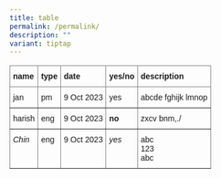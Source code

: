 ```yaml
---
title: table
permalink: /permalink/
description: ""
variant: tiptap
---
```

<style type="text/css">
.tg  {border-collapse:collapse;border-spacing:0;}
.tg td{border-color:black;border-style:solid;border-width:1px;font-family:Arial, sans-serif;font-size:14px;
  overflow:hidden;padding:10px 5px;word-break:normal;}
.tg th{border-color:black;border-style:solid;border-width:1px;font-family:Arial, sans-serif;font-size:14px;
  font-weight:normal;overflow:hidden;padding:10px 5px;word-break:normal;}
.tg .tg-fymr{border-color:inherit;font-weight:bold;text-align:left;vertical-align:top}
.tg .tg-0pky{border-color:inherit;text-align:left;vertical-align:top}
</style>
<table class="tg">
<thead>
  <tr>
    <th class="tg-fymr">name</th>
    <th class="tg-fymr">type</th>
    <th class="tg-fymr">date</th>
    <th class="tg-fymr">yes/no</th>
    <th class="tg-fymr">description</th>
  </tr>
</thead>
<tbody>
  <tr>
    <td class="tg-0pky">jan</td>
    <td class="tg-0pky">pm</td>
    <td class="tg-0pky">9 Oct 2023</td>
    <td class="tg-0pky">yes</td>
    <td class="tg-0pky">abcde fghijk lmnop</td>
  </tr>
  <tr>
    <td class="tg-0pky">harish</td>
    <td class="tg-0pky">eng</td>
    <td class="tg-0pky">9 Oct 2023</td>
    <td class="tg-0pky"><span style="font-weight:bold">no</span></td>
    <td class="tg-0pky">zxcv bnm,./</td>
  </tr>
  <tr>
    <td class="tg-0pky"><span style="font-style:italic">Chin</span></td>
    <td class="tg-0pky">eng</td>
    <td class="tg-0pky">9 Oct 2023</td>
    <td class="tg-0pky"><span style="font-style:italic">yes</span></td>
    <td class="tg-0pky">abc<br>123<br>abc</td>
  </tr>
</tbody>
</table>